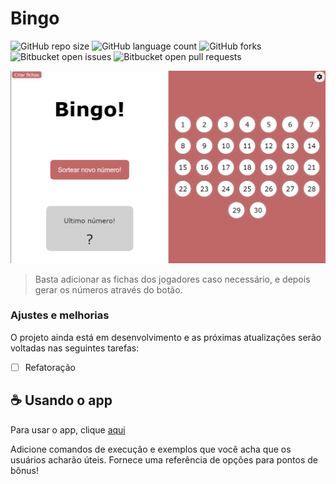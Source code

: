 # Bingo

![GitHub repo size](https://img.shields.io/github/repo-size/joaopedrov0/bingo?style=for-the-badge)
![GitHub language count](https://img.shields.io/github/languages/count/joaopedrov0/bingo?style=for-the-badge)
![GitHub forks](https://img.shields.io/github/forks/joaopedrov0/bingo?style=for-the-badge)
![Bitbucket open issues](https://img.shields.io/bitbucket/issues/joaopedrov0/bingo?style=for-the-badge)
![Bitbucket open pull requests](https://img.shields.io/bitbucket/pr-raw/joaopedrov0/bingo?style=for-the-badge)

<img src="exemplo-image.png" alt="exemplo imagem">

> Basta adicionar as fichas dos jogadores caso necessário, e depois gerar os números através do botão.

### Ajustes e melhorias

O projeto ainda está em desenvolvimento e as próximas atualizações serão voltadas nas seguintes tarefas:

- [ ] Refatoração

## ☕ Usando o app

Para usar o app, clique [aqui](https://joaopedrov0.github.io/bingo)

Adicione comandos de execução e exemplos que você acha que os usuários acharão úteis. Fornece uma referência de opções para pontos de bônus!
